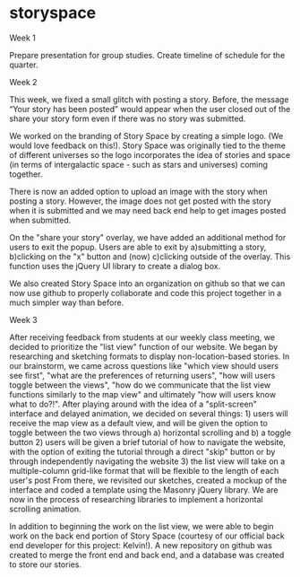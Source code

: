 # storyspace
Week 1

Prepare presentation for group studies. Create timeline of schedule for the quarter.

Week 2

This week, we fixed a small glitch with posting a story. Before, the message “Your story has been posted” would appear when the user closed out of the share your story form even if there was no story was submitted. 

We worked on the branding of Story Space by creating a simple logo. (We would love feedback on this!). Story Space was originally tied to the theme of different universes so the logo incorporates the idea of stories and space (in terms of intergalactic space - such as stars and universes) coming together. 

There is now an added option to upload an image with the story when posting a story. However, the image does not get posted with the story when it is submitted and we may need back end help to get images posted when submitted.

On the "share your story" overlay, we have added an additional method for users to exit the popup. Users are able to exit by a)submitting a story, b)clicking on the "x" button and (now) c)clicking outside of the overlay. This function uses the jQuery UI library to create a dialog box.

We also created Story Space into an organization on github so that we can now use github to properly collaborate and code this project together in a much simpler way than before. 

Week 3

After receiving feedback from students at our weekly class meeting, we decided to prioritize the "list view" function of our website. We began by researching and sketching formats to display non-location-based stories. In our brainstorm, we came across questions like "which view should users see first", "what are the preferences of returning users", "how will users toggle between the views", "how do we communicate that the list view functions similarly to the map view" and ultimately "how will users know what to do?!". After playing around with the idea of a "split-screen" interface and delayed animation, we decided on several things:
    1) users will receive the map view as a default view, and will be given the option to toggle    between the two views through a) horizontal scrolling and b) a toggle button
    2) users will be given a brief tutorial of how to navigate the website, with the option of exiting the tutorial through a direct "skip" button or by through independently navigating the website
    3) the list view will take on a multiple-column grid-like format that will be flexible to the length of each user's post
From there, we revisited our sketches, created a mockup of the interface and coded a template using the Masonry jQuery library. We are now in the process of researching libraries to implement a horizontal scrolling animation. 

In addition to beginning the work on the list view, we were able to begin work on the back end portion of Story Space (courtesy of our official back end developer for this project: Kelvin!). A new repository on github was created to merge the front end and back end, and a database was created to store our stories. 
